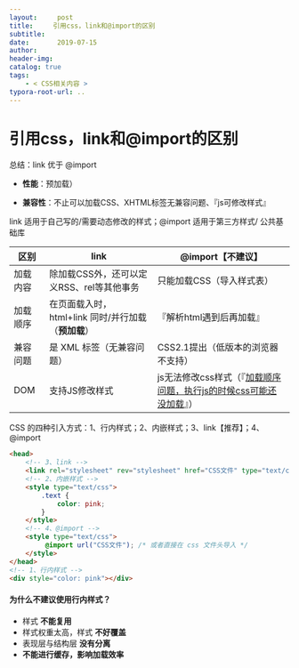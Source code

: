 ```yaml
---
layout:     post
title:     引用css，link和@import的区别
subtitle:  
date:       2019-07-15
author:     
header-img: 
catalog: true
tags:
    - < CSS相关内容 >
typora-root-url: ..
---
```




# 引用css，link和@import的区别

总结：link 优于 @import

-	**性能**：预加载）

- **兼容性**：不止可以加载CSS、XHTML标签无兼容问题、『js可修改样式』

link 适用于自己写的/需要动态修改的样式；@import 适用于第三方样式/ 公共基础库

| 区别     | link                                                | @import【不建议】                                            |
| -------- | --------------------------------------------------- | ------------------------------------------------------------ |
| 加载内容 | 除加载CSS外，还可以定义RSS、rel等其他事务           | 只能加载CSS（导入样式表）                                    |
| 加载顺序 | 在页面载入时，html+link 同时/并行加载（**预加载**） | 『解析html遇到后再加载』                                     |
| 兼容问题 | 是 XML 标签（无兼容问题）                           | CSS2.1提出（低版本的浏览器不支持）                           |
| DOM      | 支持JS修改样式                                      | js无法修改css样式（『<u>加载顺序问题，执行js的时候css可能还没加载</u>』） |

CSS 的四种引入方式：1、行内样式；2、内嵌样式；3、link【推荐】；4、@import

```html
<head>
    <!-- 3、link -->
    <link rel="stylesheet" rev="stylesheet" href="CSS文件" type="text/css" media="all" />
    <!-- 2、内嵌样式 -->
    <style type="text/css">
        .text {
            color: pink;
        }
    </style>
    <!-- 4、@import -->
    <style type="text/css">
         @import url("CSS文件"); /* 或者直接在 css 文件头导入 */
    </style>
</head>
<!-- 1、行内样式 -->
<div style="color: pink"></div> 
```

#### 为什么不建议使用行内样式？

- 样式 **不能复用**
- 样式权重太高，样式 **不好覆盖**
- 表现层与结构层 **没有分离**
- **不能进行缓存，影响加载效率**
